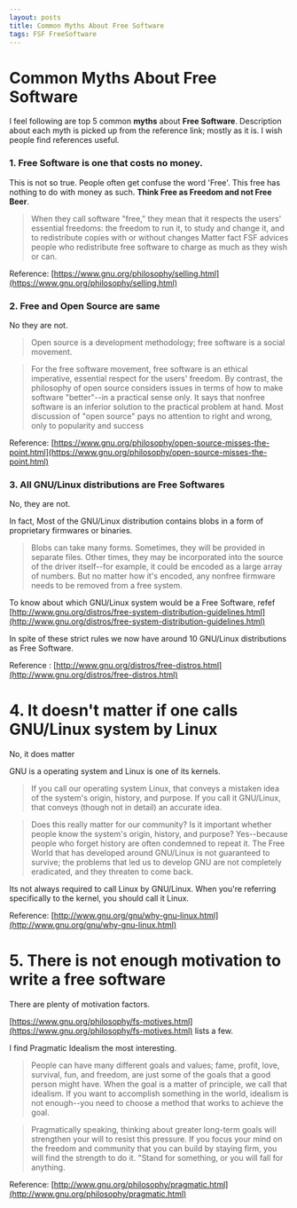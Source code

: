 ```yaml
---
layout: posts
title: Common Myths About Free Software
tags: FSF FreeSoftware
---
```


# Common Myths About Free Software

I feel following are top 5 common **myths** about **Free Software**. Description
about each myth is picked up from the reference link; mostly as it is. I wish
people find references useful.


### 1. Free Software is one that costs no money.

This is not so true. People often get confuse the word 'Free'. This free has
nothing to do with money as such. **Think Free as Freedom and not Free Beer**.

> When they call software "free," they mean that it respects the users'
essential freedoms: the freedom to run it, to study and change it, and to
redistribute copies with or without changes
> Matter fact FSF advices people who redistribute free software to charge as
much as they wish or can.

Reference: [https://www.gnu.org/philosophy/selling.html](https://www.gnu.org/philosophy/selling.html)



### 2. Free and Open Source are same

No they are not.

> Open source is a development methodology; free software is a social movement.

> For the free software movement, free software is an ethical imperative,
essential respect for the users' freedom. By contrast, the philosophy of open
source considers issues in terms of how to make software "better"--in a
practical sense only. It says that nonfree software is an inferior solution to
the practical problem at hand. Most discussion of "open source" pays no
attention to right and wrong, only to popularity and success

Reference: [https://www.gnu.org/philosophy/open-source-misses-the-point.html](https://www.gnu.org/philosophy/open-source-misses-the-point.html)

### 3. All GNU/Linux distributions are Free Softwares

No, they are not.

In fact, Most of the GNU/Linux distribution contains blobs in a form of
proprietary firmwares or binaries.

> Blobs can take many forms. Sometimes, they will be provided in separate files.
Other times, they may be incorporated into the source of the driver itself--for
example, it could be encoded as a large array of numbers. But no matter how it's
encoded, any nonfree firmware needs to be removed from a free system.

To know about which GNU/Linux system would be a Free Software, refef
[http://www.gnu.org/distros/free-system-distribution-guidelines.html](http://www.gnu.org/distros/free-system-distribution-guidelines.html)

In spite of these strict rules we now have around 10 GNU/Linux distributions as
Free Software.

Reference : [http://www.gnu.org/distros/free-distros.html](http://www.gnu.org/distros/free-distros.html)


# 4. It doesn't matter if one calls GNU/Linux system by Linux

No, it does matter

GNU is a operating system and Linux is one of its kernels.

> If you call our operating system Linux, that conveys a mistaken idea of the
system's origin, history, and purpose. If you call it GNU/Linux, that conveys
(though not in detail) an accurate idea.

> Does this really matter for our community? Is it important whether people know
the system's origin, history, and purpose? Yes--because people who forget
history are often condemned to repeat it. The Free World that has developed
around GNU/Linux is not guaranteed to survive; the problems that led us to
develop GNU are not completely eradicated, and they threaten to come back.

Its not always required to call Linux by GNU/Linux. When you're referring
specifically to the kernel, you should call it Linux.

Reference:
[http://www.gnu.org/gnu/why-gnu-linux.html](http://www.gnu.org/gnu/why-gnu-linux.html)

# 5. There is not enough motivation to write a free software

There are plenty of motivation factors.

[https://www.gnu.org/philosophy/fs-motives.html](https://www.gnu.org/philosophy/fs-motives.html)
lists a few.

I find Pragmatic Idealism the most interesting.

> People can have many different goals and values; fame, profit, love, survival,
fun, and freedom, are just some of the goals that a good person might have. When
the goal is a matter of principle, we call that idealism. If you want to
accomplish something in the world, idealism is not enough--you need to choose a
method that works to achieve the goal.

> Pragmatically speaking, thinking about greater long-term goals will strengthen
your will to resist this pressure. If you focus your mind on the freedom and
community that you can build by staying firm, you will find the strength to do
it. "Stand for something, or you will fall for anything.

Reference:
[http://www.gnu.org/philosophy/pragmatic.html](http://www.gnu.org/philosophy/pragmatic.html)

